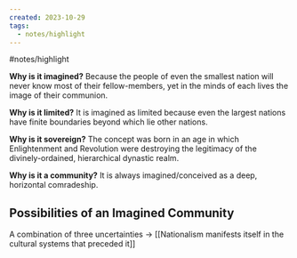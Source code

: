 ```yaml
---
created: 2023-10-29
tags:
  - notes/highlight
---
```

#notes/highlight 

**Why is it imagined?**
Because the people of even the smallest nation will never know most of their fellow-members, yet in the minds of each lives the image of their communion.

**Why is it limited?**
It is imagined as limited because even the largest nations have finite boundaries beyond which lie other nations.

**Why is it sovereign?**
The concept was born in an age in which Enlightenment and Revolution were destroying the legitimacy of the divinely-ordained, hierarchical dynastic realm. 

**Why is it a community?**
It is always imagined/conceived as a deep, horizontal comradeship.


## Possibilities of an Imagined Community

A combination of three uncertainties -> [[Nationalism manifests itself in the cultural systems that preceded it]]

